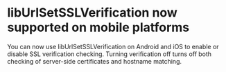 # libUrlSetSSLVerification now supported on mobile platforms
You can now use libUrlSetSSLVerification on Android and iOS to enable or disable SSL verification checking. Turning verification off turns off both checking of server-side certificates and hostname matching.
